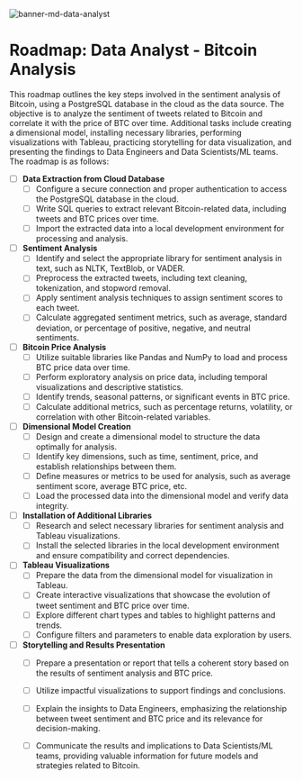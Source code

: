 ![banner-md-data-analyst](https://github.com/cistelsa/Predictive-Sentiment-Analysis-of-Twitter-for-BTC/assets/17438992/c3a80d3a-a0f5-4766-8ed3-7868e36fb9aa)
# Roadmap: Data Analyst - Bitcoin Analysis
This roadmap outlines the key steps involved in the sentiment analysis of Bitcoin, using a PostgreSQL database in the cloud as the data source. The objective is to analyze the sentiment of tweets related to Bitcoin and correlate it with the price of BTC over time. Additional tasks include creating a dimensional model, installing necessary libraries, performing visualizations with Tableau, practicing storytelling for data visualization, and presenting the findings to Data Engineers and Data Scientists/ML teams. The roadmap is as follows:

- [ ] **Data Extraction from Cloud Database**
  - [ ] Configure a secure connection and proper authentication to access the PostgreSQL database in the cloud.
  - [ ] Write SQL queries to extract relevant Bitcoin-related data, including tweets and BTC prices over time.
  - [ ] Import the extracted data into a local development environment for processing and analysis.

- [ ] **Sentiment Analysis**
  - [ ] Identify and select the appropriate library for sentiment analysis in text, such as NLTK, TextBlob, or VADER.
  - [ ] Preprocess the extracted tweets, including text cleaning, tokenization, and stopword removal.
  - [ ] Apply sentiment analysis techniques to assign sentiment scores to each tweet.
  - [ ] Calculate aggregated sentiment metrics, such as average, standard deviation, or percentage of positive, negative, and neutral sentiments.

- [ ] **Bitcoin Price Analysis**
  - [ ] Utilize suitable libraries like Pandas and NumPy to load and process BTC price data over time.
  - [ ] Perform exploratory analysis on price data, including temporal visualizations and descriptive statistics.
  - [ ] Identify trends, seasonal patterns, or significant events in BTC price.
  - [ ] Calculate additional metrics, such as percentage returns, volatility, or correlation with other Bitcoin-related variables.

- [ ] **Dimensional Model Creation**
  - [ ] Design and create a dimensional model to structure the data optimally for analysis.
  - [ ] Identify key dimensions, such as time, sentiment, price, and establish relationships between them.
  - [ ] Define measures or metrics to be used for analysis, such as average sentiment score, average BTC price, etc.
  - [ ] Load the processed data into the dimensional model and verify data integrity.

- [ ] **Installation of Additional Libraries**
  - [ ] Research and select necessary libraries for sentiment analysis and Tableau visualizations.
  - [ ] Install the selected libraries in the local development environment and ensure compatibility and correct dependencies.

- [ ] **Tableau Visualizations**
  - [ ] Prepare the data from the dimensional model for visualization in Tableau.
  - [ ] Create interactive visualizations that showcase the evolution of tweet sentiment and BTC price over time.
  - [ ] Explore different chart types and tables to highlight patterns and trends.
  - [ ] Configure filters and parameters to enable data exploration by users.

- [ ] **Storytelling and Results Presentation**
  - [ ] Prepare a presentation or report that tells a coherent story based on the results of sentiment analysis and BTC price.
  - [ ] Utilize impactful visualizations to support findings and conclusions.
  - [ ] Explain the insights to Data Engineers, emphasizing the relationship between tweet sentiment and BTC price and its relevance for decision-making.
  - [ ] Communicate the results and implications to Data Scientists/ML teams, providing valuable information for future models and strategies related to Bitcoin.



